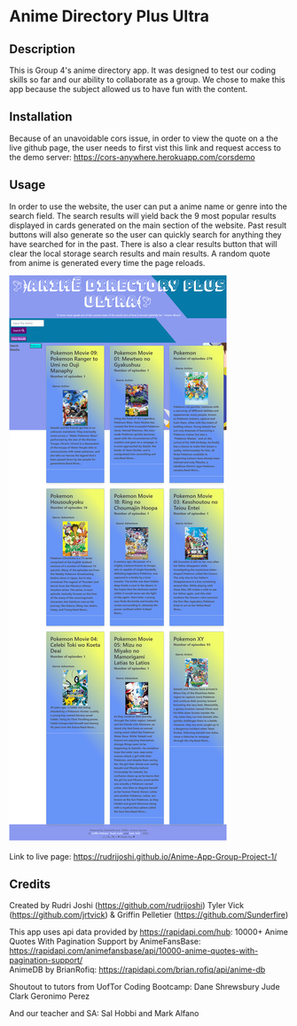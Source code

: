 # Anime Directory Plus Ultra

## Description

This is Group 4's anime directory app.  It was designed to test our coding skills so far and our ability to collaborate as a group.  We chose to make this app because the subject allowed us to have fun with the content.  

## Installation

Because of an unavoidable cors issue, in order to view the quote on a the live github page, the user needs to first vist this link and request access to the demo server: https://cors-anywhere.herokuapp.com/corsdemo 

## Usage

In order to use the website, the user can put a anime name or genre into the search field.  The search results will yield back the 9 most popular results displayed in cards generated on the main section of the website.  Past result buttons will also generate so the user can quickly search for anything they have searched for in the past.  There is also a clear results button that will clear the local storage search results and main results.  A random quote from anime is generated every time the page reloads.

![alt text](assets/images/fullizeanimeappscreenshot.png)

Link to live page: https://rudrijoshi.github.io/Anime-App-Group-Project-1/

## Credits

Created by Rudri Joshi (https://github.com/rudrijoshi)
Tyler Vick (https://github.com/jrtvick)
& Griffin Pelletier (https://github.com/Sunderfire)

This app uses api data provided by https://rapidapi.com/hub:
10000+ Anime Quotes With Pagination Support by AnimeFansBase:
https://rapidapi.com/animefansbase/api/10000-anime-quotes-with-pagination-support/<br>
AnimeDB by BrianRofiq:
https://rapidapi.com/brian.rofiq/api/anime-db

Shoutout to tutors from UofTor Coding Bootcamp:
Dane Shrewsbury
Jude Clark
Geronimo Perez

And our teacher and SA:
Sal Hobbi and Mark Alfano

